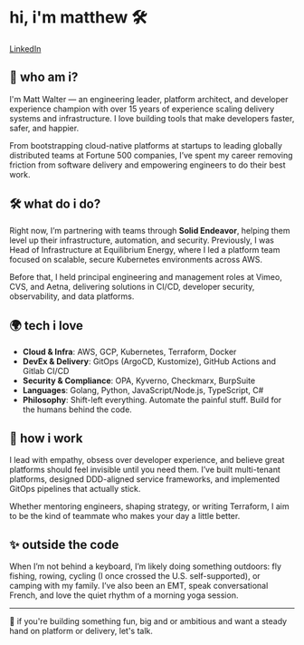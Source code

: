 # hi, i'm matthew 🛠️

[LinkedIn](https://www.linkedin.com/in/matthewkwalter) 


## 👋 who am i?

I'm Matt Walter — an engineering leader, platform architect, and developer experience champion with over 15 years of experience scaling delivery systems and infrastructure. I love building tools that make developers faster, safer, and happier.

From bootstrapping cloud-native platforms at startups to leading globally distributed teams at Fortune 500 companies, I’ve spent my career removing friction from software delivery and empowering engineers to do their best work.

## 🛠️ what do i do?

Right now, I’m partnering with teams through **Solid Endeavor**, helping them level up their infrastructure, automation, and security. Previously, I was Head of Infrastructure at Equilibrium Energy, where I led a platform team focused on scalable, secure Kubernetes environments across AWS.

Before that, I held principal engineering and management roles at Vimeo, CVS, and Aetna, delivering solutions in CI/CD, developer security, observability, and data platforms.

## 🌍 tech i love

- **Cloud & Infra**: AWS, GCP, Kubernetes, Terraform, Docker
- **DevEx & Delivery**: GitOps (ArgoCD, Kustomize), GitHub Actions and Gitlab CI/CD
- **Security & Compliance**: OPA, Kyverno, Checkmarx, BurpSuite
- **Languages**: Golang, Python, JavaScript/Node.js, TypeScript, C#
- **Philosophy**: Shift-left everything. Automate the painful stuff. Build for the humans behind the code.

## 💬 how i work

I lead with empathy, obsess over developer experience, and believe great platforms should feel invisible until you need them. I’ve built multi-tenant platforms, designed DDD-aligned service frameworks, and implemented GitOps pipelines that actually stick.

Whether mentoring engineers, shaping strategy, or writing Terraform, I aim to be the kind of teammate who makes your day a little better.

## ✨ outside the code

When I’m not behind a keyboard, I’m likely doing something outdoors: fly fishing, rowing, cycling (I once crossed the U.S. self-supported), or camping with my family. I’ve also been an EMT, speak conversational French, and love the quiet rhythm of a morning yoga session.

---

🧭 if you're building something fun, big and or ambitious and want a steady hand on platform or delivery, let's talk.

